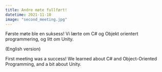 ```yaml
---
title: Andre møte fullført!
datetime: 2021-11-10
image: "second_meeting.jpg"
---
```


Første møte ble en suksess! Vi lærte om C# og Objekt orientert programmering, og litt om Unity.

(English version)

First meeting was a success! We learned about C# and Object-Oriented Programming, and a bit about Unity.